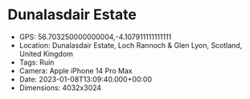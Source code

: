 # Dunalasdair Estate

- GPS: 56.703250000000004,-4.107911111111111
- Location: Dunalasdair Estate, Loch Rannoch & Glen Lyon, Scotland, United Kingdom
- Tags: Ruin
- Camera: Apple iPhone 14 Pro Max
- Date: 2023-01-08T13:09:40.000+00:00
- Dimensions: 4032x3024
